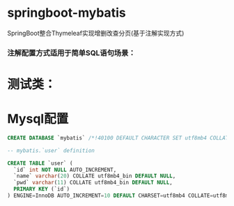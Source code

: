 # springboot-mybatis
SpringBoot整合Thymeleaf实现增删改查分页(基于注解实现方式)

### 注解配置方式适用于简单SQL语句场景：


# 测试类：


# Mysql配置
```sql
CREATE DATABASE `mybatis` /*!40100 DEFAULT CHARACTER SET utf8mb4 COLLATE utf8mb4_bin */ /*!80016 DEFAULT ENCRYPTION='N' */;
```
```sql
-- mybatis.`user` definition

CREATE TABLE `user` (
  `id` int NOT NULL AUTO_INCREMENT,
  `name` varchar(20) COLLATE utf8mb4_bin DEFAULT NULL,
  `pwd` varchar(11) COLLATE utf8mb4_bin DEFAULT NULL,
  PRIMARY KEY (`id`)
) ENGINE=InnoDB AUTO_INCREMENT=10 DEFAULT CHARSET=utf8mb4 COLLATE=utf8mb4_bin;
```
